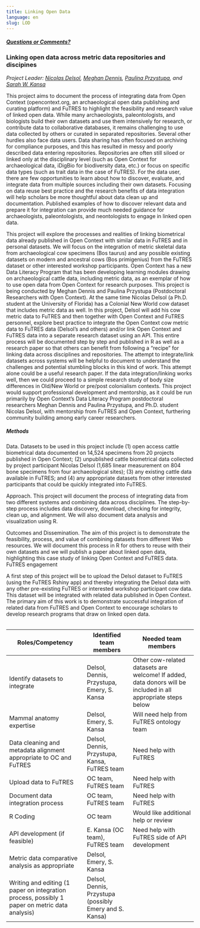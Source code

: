 ```yaml
---
title: Linking Open Data
language: en
slug: LOD
---
```


<h5><a href="https://docs.google.com/document/d/12rZ7jrNQjNZbU65_dPNWjDdaGxuisYmCfXhmvOhy_DE/edit">Questions or Comments?</a></h5>

<h3><b>Linking open data across metric data repositories and discipines</b></h3>
<i>Project Leader: <a href="mailto:ndelsol@ufl.edu">Nicolas Delsol</a>, <a href="mailto:lmd@openconetxt.org">Meghan Dennis</a>, <a href="mailto:ciszka@opencontext.org">Paulina Przystupa</a>, and <a href="mailto:sarah@opencontext.org">Sarah W. Kansa</a></i>

<br>
<p>
    <p>
    This project aims to document the process of integrating data from Open Context (opencontext.org, an archaeological open data publishing and curating platform) and FuTRES to highlight the feasibility and research value of linked open data. While many archaeologists, paleontologists, and biologists build their own datasets and use them intensively for research, or contribute data to collaborative databases, it remains challenging to use data collected by others or curated in separated repositories. Several other hurdles also face data users. Data sharing has often focused on archiving for compliance purposes, and this has resulted in messy and poorly described data entering repositories. Repositories are often still siloed or linked only at the disciplinary level (such as Open Context for archaeological data, iDigBio for biodiversity data, etc.) or focus on specific data types (such as trait data in the case of FuTRES). For the data user, there are few opportunities to learn about how to discover, evaluate, and integrate data from multiple sources including their own datasets. Focusing on data reuse best practice and the research benefits of data integration will help scholars be more thoughtful about data clean up and documentation. Published examples of how to discover relevant data and prepare it for integration can provide much needed guidance for archaeologists, paleontologists, and neontologists to engage in linked open data. 
<p>
    This project will explore the processes and realities of linking biometrical data already published in Open Context with similar data in FuTRES and in personal datasets. We will focus on the integration of metric skeletal data from archaeological cow specimens (Bos taurus) and any possible existing datasets on modern and ancestral cows (Bos primigenius) from the FuTRES dataset or other interested workshop participants. Open Context has a new Data Literacy Program that has been developing learning modules drawing on archaeological cattle data, including metric data, as an exemplar of how to use open data from Open Context for research purposes. This project is being conducted by Meghan Dennis and Paulina Przystupa (Postdoctoral Researchers with Open Context). At the same time Nicolas Delsol (a Ph.D. student at the University of Florida) has a Colonial New World cow dataset that includes metric data as well. In this project, Delsol will add his cow metric data to FuTRES and then together with Open Context and FuTRES personnel, explore best practice to integrate the Open Context cow metric data to FuTRES data (Delsol’s and others) and/or link Open Context and FuTRES data into a separate research dataset using an API. This entire process will be documented step by step and published in R as well as a research paper so that others can benefit from following a “recipe” for linking data across disciplines and repositories. The attempt to integrate/link datasets across systems will be helpful to document to understand the challenges and potential stumbling blocks in this kind of work. This attempt alone could be a useful research paper. If the data integration/linking works well, then we could proceed to a simple research study of body size differences in Old/New World or pre/post colonialism contexts.     This project would support professional development and mentorship, as it could be run primarily by Open Context’s Data Literacy Program postdoctoral researchers Meghan Dennis and Paulina Przystupa, and Ph.D. student Nicolas Delsol, with mentorship from FuTRES and Open Context, furthering community building among early career researchers. 
<p>
<h5>Methods</h5>
<p>
    Data. Datasets to be used in this project include (1) open access cattle biometrical data documented on 14,524 specimens from 20 projects published in Open Context; (2) unpublished cattle biometrical data collected by project participant Nicolas Delsol (1,685 linear measurement on 804 bone specimens from four archaeological sites); (3) any existing cattle data available in FuTRES; and (4) any appropriate datasets from other interested participants that could be quickly integrated into FuTRES. 
<p>
    Approach. This project will document the process of integrating data from two different systems and combining data across disciplines. The step-by-step process includes data discovery, download, checking for integrity, clean up, and alignment. We will also document data analysis and visualization using R. 
<p>
    Outcomes and Dissemination. The aim of this project is to demonstrate the feasibility, process, and value of combining datasets from different Web resources. We will document this process in R for others to reuse with their own datasets and we will publish a paper about linked open data, highlighting this case study of linking Open Context and FuTRES data. 
FuTRES engagement
<p>
    A first step of this project will be to upload the Delsol dataset to FuTRES (using the FuTRES Rshiny app) and thereby integrating the Delsol data with any other pre-existing FuTRES or interested workshop participant cow data. This dataset will be integrated with related data published in Open Context. The primary aim of this work is to demonstrate successful integration of related data from FuTRES and Open Context to encourage scholars to develop research programs that draw on linked open data. 

<br>   
    <br>
    
Roles/Competency | Identified team members | Needed team members
------ | ------ | ------   
Identify datasets to integrate | Delsol, Dennis, Przystupa, Emery, S. Kansa | Other cow-related datasets are welcome! If added, data donors will be included in all appropriate steps below
Mammal anatomy expertise | Delsol, Emery, S. Kansa | Will need help from FuTRES ontology team
Data cleaning and metadata alignment appropriate to OC and FuTRES | Delsol, Dennis, Przystupa, Kansa, FuTRES team | Need help with FuTRES
Upload data to FuTRES | OC team, FuTRES team | Need help with FuTRES
Document data integration process | OC team, FuTRES team | Need help with FuTRES
R Coding | OC team | Would like additional help or review
API development (if feasible) | E. Kansa (OC team), FuTRES team | Need help with FuTRES side of API development
Metric data comparative analysis as appropriate | Delsol, Emery, S. Kansa |
Writing and editing (1 paper on integration process, possibly 1 paper on metric data analysis) | Delsol, Dennis, Przystupa (possibly Emery and S. Kansa) |
    
